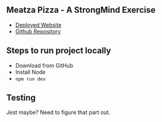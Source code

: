 ## Meatza Pizza - A StrongMind Exercise

- [Deployed Website](https://meatza-pizza.vercel.app/)
- [Github Repository](https://github.com/lcurrit/meatza-pizza)

## Steps to run project locally

- Download from GitHub
- Install Node
- `npm run dev`

## Testing

Jest maybe? Need to figure that part out.
